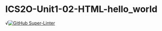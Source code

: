 # ICS2O-Unit1-02-HTML-hello_world

√[![GitHub Super-Linter](https://github.com/danielkean5/ICS2O-Unit1-02-HTML-hello_world/workflows/Lint%20Code%20Base/badge.svg)](https://github.com/marketplace/actions/super-linter)
